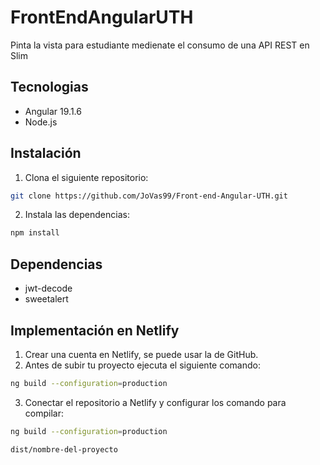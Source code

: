 # FrontEndAngularUTH

 Pinta la vista para estudiante medienate el consumo de una API REST en Slim 

 ## Tecnologias
 - Angular 19.1.6
 - Node.js

## Instalación
1. Clona el siguiente repositorio:
``` sh
git clone https://github.com/JoVas99/Front-end-Angular-UTH.git
```
2. Instala las dependencias:
```node.js
npm install
```

## Dependencias
- jwt-decode
- sweetalert

## Implementación en Netlify

1. Crear una cuenta en Netlify, se puede usar la de GitHub.
2. Antes de subir tu proyecto ejecuta el siguiente comando:
```sh
ng build --configuration=production
```
3. Conectar el repositorio a Netlify y configurar los comando para compilar:
```sh
ng build --configuration=production
```
```sh
dist/nombre-del-proyecto
```
